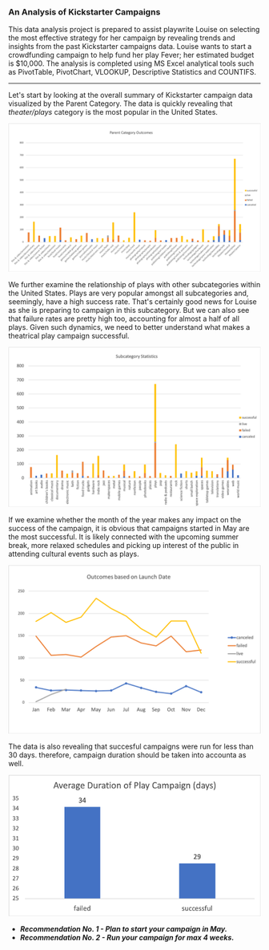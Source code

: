 ### An Analysis of Kickstarter Campaigns

This data analysis project is prepared to assist playwrite Louise on selecting the most effective strategy for her campaign by revealing trends and insights from the past Kickstarter campaigns data. Louise wants to start a crowdfunding campaign to help fund her play Fever; her estimated budget is $10,000. The analysis is completed using MS Excel analytical tools such as PivotTable, PivotChart, VLOOKUP, Descriptive Statistics and COUNTIFS.   

---
Let's start by looking at the overall summary of Kickstarter campaign data visualized by the Parent Category. The data is quickly revealing that *theater/plays* category is the most popular in the United States.

![Chart 1 - Parent Category Outcome](https://github.com/AnnaS0272/kickstarter-analysis/blob/master/Chart%201%20-%20Parent%20Category%20Outcome.png)

We further examine the relationship of plays with other subcategories within the United States. Plays are very popular amongst all subcategories and, seemingly, have a high success rate. That's certainly good news for Louise as she is preparing to campaign in this subcategory. But we can also see that failure rates are pretty high too, accounting for almost a half of all plays. Given such dynamics, we need to better understand what makes a theatrical play campaign successful. 

![Chart 3 - Subcategory Statistics US](https://github.com/AnnaS0272/kickstarter-analysis/blob/master/Chart%203%20-%20Subcategory%20Statistics%20US.png)

If we examine whether the month of the year makes any impact on the success of the campaign, it is obvious that campaigns started in May are the most successful. It is likely connected with the upcoming summer break, more relaxed schedules and picking up interest of the public in attending cultural events such as plays.

![Chart 4 - Outcomes based on launch date](https://github.com/AnnaS0272/kickstarter-analysis/blob/master/Chart%204%20-%20Outcomes%20based%20on%20launch%20date.png)

The data is also revealing that succesful campaigns were run for less than 30 days. therefore, campaign duration should be taken into accounta as well.

![Chart 6 - Average Duration Plays](https://github.com/AnnaS0272/kickstarter-analysis/blob/master/Chart%206%20-%20Average%20Duration%20Plays.png)

* ***Recommendation No. 1 - Plan to start your campaign in May.***
* ***Recommendation No. 2 - Run your campaign for max 4 weeks.***



